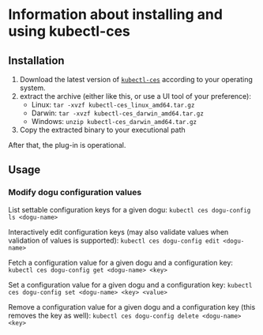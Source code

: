 # Information about installing and using kubectl-ces

## Installation

1. Download the latest version of [`kubectl-ces`](https://github.com/cloudogu/kubectl-ces-plugin/releases) according to your operating system.
2. extract the archive (either like this, or use a UI tool of your preference):
   - Linux: `tar -xvzf kubectl-ces_linux_amd64.tar.gz`
   - Darwin: `tar -xvzf kubectl-ces_darwin_amd64.tar.gz`
   - Windows: `unzip kubectl-ces_darwin_amd64.tar.gz`
3. Copy the extracted binary to your executional path

After that, the plug-in is operational.

## Usage

### Modify dogu configuration values

List settable configuration keys for a given dogu:
`kubectl ces dogu-config ls <dogu-name>`

Interactively edit configuration keys (may also validate values when validation of values is supported):
`kubectl ces dogu-config edit <dogu-name>`

Fetch a configuration value for a given dogu and a configuration key:
`kubectl ces dogu-config get <dogu-name> <key>`

Set a configuration value for a given dogu and a configuration key:
`kubectl ces dogu-config set <dogu-name> <key> <value>`

Remove a configuration value for a given dogu and a configuration key (this removes the key as well):
`kubectl ces dogu-config delete <dogu-name> <key>`
